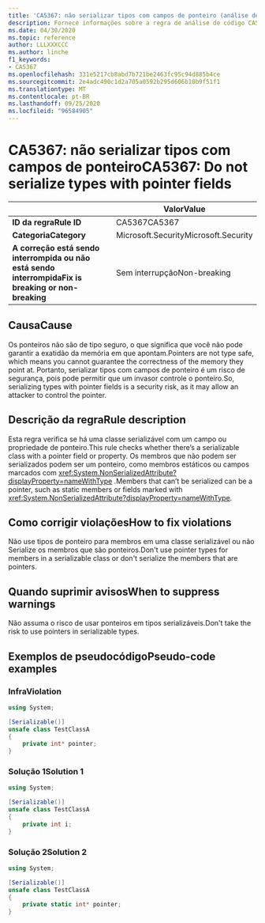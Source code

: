 ```yaml
---
title: 'CA5367: não serializar tipos com campos de ponteiro (análise de código)'
description: Fornece informações sobre a regra de análise de código CA5367, incluindo causas, como corrigir violações e quando suprimir.
ms.date: 04/30/2020
ms.topic: reference
author: LLLXXXCCC
ms.author: linche
f1_keywords:
- CA5367
ms.openlocfilehash: 331e5217cb8abd7b721be2463fc95c94d885b4ce
ms.sourcegitcommit: 2e4adc490c1d2a705a0592b295d606b10b9f51f1
ms.translationtype: MT
ms.contentlocale: pt-BR
ms.lasthandoff: 09/25/2020
ms.locfileid: "96584905"
---
```

# <a name="ca5367-do-not-serialize-types-with-pointer-fields"></a><span data-ttu-id="97e41-103">CA5367: não serializar tipos com campos de ponteiro</span><span class="sxs-lookup"><span data-stu-id="97e41-103">CA5367: Do not serialize types with pointer fields</span></span>

| | <span data-ttu-id="97e41-104">Valor</span><span class="sxs-lookup"><span data-stu-id="97e41-104">Value</span></span> |
|-|-|
| <span data-ttu-id="97e41-105">**ID da regra**</span><span class="sxs-lookup"><span data-stu-id="97e41-105">**Rule ID**</span></span> |<span data-ttu-id="97e41-106">CA5367</span><span class="sxs-lookup"><span data-stu-id="97e41-106">CA5367</span></span>|
| <span data-ttu-id="97e41-107">**Categoria**</span><span class="sxs-lookup"><span data-stu-id="97e41-107">**Category**</span></span> |<span data-ttu-id="97e41-108">Microsoft.Security</span><span class="sxs-lookup"><span data-stu-id="97e41-108">Microsoft.Security</span></span>|
| <span data-ttu-id="97e41-109">**A correção está sendo interrompida ou não está sendo interrompida**</span><span class="sxs-lookup"><span data-stu-id="97e41-109">**Fix is breaking or non-breaking**</span></span> |<span data-ttu-id="97e41-110">Sem interrupção</span><span class="sxs-lookup"><span data-stu-id="97e41-110">Non-breaking</span></span>|

## <a name="cause"></a><span data-ttu-id="97e41-111">Causa</span><span class="sxs-lookup"><span data-stu-id="97e41-111">Cause</span></span>

<span data-ttu-id="97e41-112">Os ponteiros não são de tipo seguro, o que significa que você não pode garantir a exatidão da memória em que apontam.</span><span class="sxs-lookup"><span data-stu-id="97e41-112">Pointers are not type safe, which means you cannot guarantee the correctness of the memory they point at.</span></span> <span data-ttu-id="97e41-113">Portanto, serializar tipos com campos de ponteiro é um risco de segurança, pois pode permitir que um invasor controle o ponteiro.</span><span class="sxs-lookup"><span data-stu-id="97e41-113">So, serializing types with pointer fields is a security risk, as it may allow an attacker to control the pointer.</span></span>

## <a name="rule-description"></a><span data-ttu-id="97e41-114">Descrição da regra</span><span class="sxs-lookup"><span data-stu-id="97e41-114">Rule description</span></span>

<span data-ttu-id="97e41-115">Esta regra verifica se há uma classe serializável com um campo ou propriedade de ponteiro.</span><span class="sxs-lookup"><span data-stu-id="97e41-115">This rule checks whether there’s a serializable class with a pointer field or property.</span></span> <span data-ttu-id="97e41-116">Os membros que não podem ser serializados podem ser um ponteiro, como membros estáticos ou campos marcados com <xref:System.NonSerializedAttribute?displayProperty=nameWithType> .</span><span class="sxs-lookup"><span data-stu-id="97e41-116">Members that can’t be serialized can be a pointer, such as static members or fields marked with <xref:System.NonSerializedAttribute?displayProperty=nameWithType>.</span></span>

## <a name="how-to-fix-violations"></a><span data-ttu-id="97e41-117">Como corrigir violações</span><span class="sxs-lookup"><span data-stu-id="97e41-117">How to fix violations</span></span>

<span data-ttu-id="97e41-118">Não use tipos de ponteiro para membros em uma classe serializável ou não Serialize os membros que são ponteiros.</span><span class="sxs-lookup"><span data-stu-id="97e41-118">Don't use pointer types for members in a serializable class or don't serialize the members that are pointers.</span></span>

## <a name="when-to-suppress-warnings"></a><span data-ttu-id="97e41-119">Quando suprimir avisos</span><span class="sxs-lookup"><span data-stu-id="97e41-119">When to suppress warnings</span></span>

<span data-ttu-id="97e41-120">Não assuma o risco de usar ponteiros em tipos serializáveis.</span><span class="sxs-lookup"><span data-stu-id="97e41-120">Don't take the risk to use pointers in serializable types.</span></span>

## <a name="pseudo-code-examples"></a><span data-ttu-id="97e41-121">Exemplos de pseudocódigo</span><span class="sxs-lookup"><span data-stu-id="97e41-121">Pseudo-code examples</span></span>

### <a name="violation"></a><span data-ttu-id="97e41-122">Infra</span><span class="sxs-lookup"><span data-stu-id="97e41-122">Violation</span></span>

```csharp
using System;

[Serializable()]
unsafe class TestClassA
{
    private int* pointer;
}
```

### <a name="solution-1"></a><span data-ttu-id="97e41-123">Solução 1</span><span class="sxs-lookup"><span data-stu-id="97e41-123">Solution 1</span></span>

```csharp
using System;

[Serializable()]
unsafe class TestClassA
{
    private int i;
}
```

### <a name="solution-2"></a><span data-ttu-id="97e41-124">Solução 2</span><span class="sxs-lookup"><span data-stu-id="97e41-124">Solution 2</span></span>

```csharp
using System;

[Serializable()]
unsafe class TestClassA
{
    private static int* pointer;
}
```
